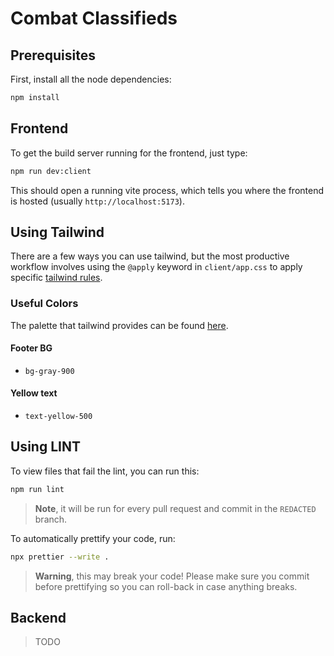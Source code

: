 # Combat Classifieds

## Prerequisites

First, install all the node dependencies:

```bash
npm install
```

## Frontend

To get the build server running for the frontend, just type:

```bash
npm run dev:client
```

This should open a running vite process, which tells you where the frontend is hosted
(usually `http://localhost:5173`).

## Using Tailwind

There are a few ways you can use tailwind, but the most productive workflow involves using the
`@apply` keyword in `client/app.css` to apply specific
[tailwind rules](https://tailwindcss.com/docs/font-weight).

### Useful Colors

The palette that tailwind provides can be found [here](https://tailwindcss.com/docs/customizing-colors).

#### Footer BG

- `bg-gray-900`

#### Yellow text

- `text-yellow-500`

## Using LINT

To view files that fail the lint, you can run this:

```bash
npm run lint
```

> **Note**, it will be run for every pull request and commit in the `REDACTED` branch.

To automatically prettify your code, run:

```bash
npx prettier --write .
```

> **Warning**, this may break your code! Please make sure you commit before prettifying
> so you can roll-back in case anything breaks.

## Backend

> TODO
